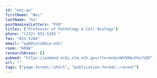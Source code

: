 ```yaml
---
id: "wei-gu"
firstName: "Wei"
lastName: "Gu"
postNominalLetters: "PhD"
titles: ["Professor of Pathology & Cell Biology"]
phone: "(212) 851-5282 "
fax: "851-5284"
email: "wg8@columbia.edu"
room: "609A"
researchAreas: []
pubmed: "https://pubmed.ncbi.nlm.nih.gov/?term=Gu+W%5BAuthor%5D"
url: ""
tags: ["page-format::short", "publication-format::recent"]
---
```

